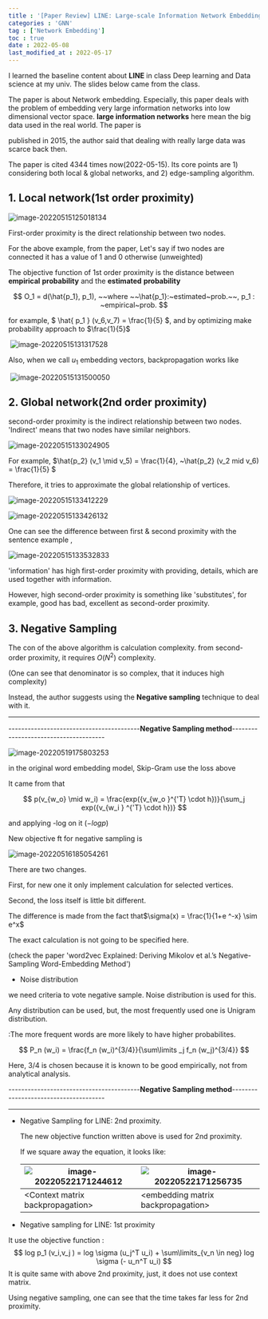 ```yaml
---
title : '[Paper Review] LINE: Large-scale Information Network Embedding'
categories : 'GNN'
tag : ['Network Embedding']
toc : true
date : 2022-05-08
last_modified_at : 2022-05-17
---
```


I learned the baseline content about **LINE** in class Deep learning and Data science at my univ. The slides below came from the class.



The paper is about Network embedding. Especially, this paper deals with the problem of embedding very large information networks into low dimensional vector space.  **large information networks** here mean the big data used in the real world. The paper is 

published in 2015, the author said that dealing with really large data was scarce back then.



The paper is cited 4344 times now(2022-05-15). Its core points are 1) considering both local & global networks, and 2) edge-sampling algorithm.



## 1. Local network(1st order proximity)



![image-20220515125018134](https://raw.githubusercontent.com/whatsdata/whatsdata.github.io/master/img/image-20220515125018134.png)

First-order proximity is the direct relationship between two nodes.

For the above example, from the paper, Let's say if two nodes are connected it has a value of 1 and 0 otherwise (unweighted)

The objective function of 1st order proximity is the distance between **empirical** **probability** and the **estimated** **probability**


$$
O_1 = d(\hat{p_1}, p_1), ~~where ~~\hat{p_1}:~estimated~prob.~~, p_1 : ~empirical~prob.
$$


for example,  $ \hat{ p_1 } (v_6,v_7) = \frac{1}{5}   $, and by optimizing make probability approach to $\frac{1}{5}$



​                                                               ![image-20220515131317528](https://raw.githubusercontent.com/whatsdata/whatsdata.github.io/master/img/image-20220515131317528.png)    

Also, when we call $u_1$ embedding vectors, backpropagation works like 

​                                           ![image-20220515131500050](https://raw.githubusercontent.com/whatsdata/whatsdata.github.io/master/img/image-20220515131500050.png)   

## 2. Global network(2nd order proximity)

second-order proximity is the indirect relationship between two nodes. 'Indirect' means that two nodes have similar neighbors. 



![image-20220515133024905](https://raw.githubusercontent.com/whatsdata/whatsdata.github.io/master/img/image-20220515133024905.png)

For example, $\hat{p_2} (v_1 \mid v_5) = \frac{1}{4}, ~\hat{p_2} (v_2 mid v_6) = \frac{1}{5} $

Therefore, it tries to approximate the global relationship of vertices.



![image-20220515133412229](https://raw.githubusercontent.com/whatsdata/whatsdata.github.io/master/img/image-20220515133412229.png)



![image-20220515133426132](https://raw.githubusercontent.com/whatsdata/whatsdata.github.io/master/img/image-20220515133426132.png)

 

One can see the difference between first & second proximity with the sentence example ,



![image-20220515133532833](https://raw.githubusercontent.com/whatsdata/whatsdata.github.io/master/img/image-20220515133532833.png)

'information' has high first-order proximity with providing, details, which are used together with information.



However, high second-order proximity is something like 'substitutes', for example, good has bad, excellent as second-order proximity.



## 3. Negative Sampling



The con of the above algorithm is calculation complexity. from second-order proximity, it requires $O(N^2)$ complexity.

(One can see that denominator is so complex, that it induces high complexity)



Instead, the author suggests using the **Negative sampling** technique to deal with it.

---



-----------------------------------------**Negative Sampling method**--------------------------------------



![image-20220519175803253](https://raw.githubusercontent.com/whatsdata/whatsdata.github.io/master/img/image-20220519175803253.png)



in the original word embedding model, Skip-Gram use the loss above



It came from that 

$$ p(v_{w_o} \mid w_i)  = \frac{exp({v_{w_o }^{'T}  \cdot h})}{\sum_j exp({v_{w_i } ^{'T}  \cdot h})} $$

 and applying -log on it ($- log p$)



New objective ft for negative sampling is

![image-20220516185054261](https://raw.githubusercontent.com/whatsdata/whatsdata.github.io/master/img/image-20220516185054261.png)

There are two changes.

First, for new one it only implement calculation for selected vertices.

Second, the loss itself is little bit different.



The difference is made from the fact that$\sigma(x) = \frac{1}{1+e ^-x} \sim e^x$

The exact calculation is not going to be specified here.

(check the paper 'word2vec Explained: Deriving Mikolov et al.’s Negative-Sampling Word-Embedding Method')



- Noise distribution

we need criteria to vote negative sample. Noise distribution is used for this.

Any distribution can be used, but, the most frequently used one is Unigram distribution.

:The more frequent words are more likely to have higher probabilites.


$$
P_n (w_i) = \frac{f_n (w_i)^{3/4}}{\sum\limits _j f_n (w_j)^{3/4}}
$$


Here, 3/4 is chosen because it is known to be good empirically, not from analytical analysis. 

-----------------------------------------**Negative Sampling method**--------------------------------------

---



- Negative Sampling for LINE: 2nd proximity.

  The new objective function written above is used for 2nd proximity.

  If we square away the equation, it looks like:

  

  | ![image-20220522171244612](https://raw.githubusercontent.com/whatsdata/whatsdata.github.io/master/img/image-20220522171244612.png) | ![image-20220522171256735](https://raw.githubusercontent.com/whatsdata/whatsdata.github.io/master/img/image-20220522171256735.png) |
  | ------------------------------------------------------------ | ------------------------------------------------------------ |
  | \<Context matrix backpropagation\>                           | \<embedding matrix backpropagation\>                         |

  

- Negative sampling for LINE: 1st proximity

It use the objective function : 
$$
log p_1 (v_i,v_j ) = log \sigma (u_j^T u_i) + \sum\limits_{v_n \in neg} log \sigma (- u_n^T u_i)
$$
It is quite same with above 2nd proximity, just, it does not use context matrix. 

Using negative sampling, one can see that the time takes far less for 2nd proximity.









​	























